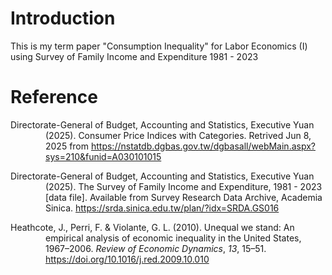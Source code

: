# Introduction
This is my term paper "Consumption Inequality" for Labor Economics (I) using Survey of Family Income and Expenditure 1981 - 2023

# Reference
<p style="padding-left: 4em; text-indent: -4em;">
    Directorate-General of Budget, Accounting and Statistics, Executive Yuan (2025). Consumer Price Indices with Categories. Retrived Jun 8, 2025 from <a href="https://nstatdb.dgbas.gov.tw/dgbasall/webMain.aspx?sys=210&funid=A030101015" title="Consumer Price Indices with Categories">https://nstatdb.dgbas.gov.tw/dgbasall/webMain.aspx?sys=210&funid=A030101015</a> 
</p>
<p style="padding-left: 4em; text-indent: -4em;">
    Directorate-General of Budget, Accounting and Statistics, Executive Yuan (2025). The Survey of Family Income and Expenditure, 1981 - 2023 [data file]. Available from Survey Research Data Archive, Academia Sinica. <a href="https://srda.sinica.edu.tw/plan/?idx=SRDA.GS016" title="Survey of Family Income and Expenditure">https://srda.sinica.edu.tw/plan/?idx=SRDA.GS016</a> 
</p>
<p style="padding-left: 4em; text-indent: -4em;">
    Heathcote, J., Perri, F. & Violante, G. L. (2010). Unequal we stand: An empirical analysis of economic inequality in the United States, 1967–2006. <i>Review of Economic Dynamics</i>, <i>13</i>, 15–51. <a href="https://doi.org/10.1016/j.red.2009.10.010" title="Unequal We Stand">https://doi.org/10.1016/j.red.2009.10.010</a> 
</p>

